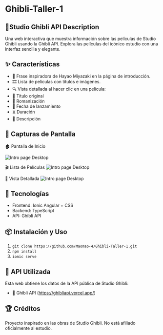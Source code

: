 # Ghibli-Taller-1

## 🎥Studio Ghibli API Description
Una web interactiva que muestra información sobre las películas de Studio Ghibli usando la Ghibli API. Explora las películas del icónico estudio con una interfaz sencilla y elegante.

## ✨ Características
- 📜 Frase inspiradora de Hayao Miyazaki en la página de introducción.
- 🎞️ Lista de películas con títulos e imágenes.
- 🔍 Vista detallada al hacer clic en una película:
- 📌 Título original
- 📝 Romanización
- 📅 Fecha de lanzamiento
- ⏳ Duración
- 📖 Descripción

## 📸 Capturas de Pantalla
🏠 Pantalla de Inicio

![Intro page Desktop](https://cdn.discordapp.com/attachments/1320079594430402705/1343653953442811945/1.png?ex=67be0ec2&is=67bcbd42&hm=ca6ec0bf1f39a40097c124f4fa649958bf7e164fe7567e0b50693f437fc7c4f3&)

🎬 Lista de Películas
![Intro page Desktop](https://media.discordapp.net/attachments/1320079594430402705/1343653954029883423/2.png?ex=67be0ec2&is=67bcbd42&hm=419d3a3f451bfa7596c790f10bef5dda432502c98c362941df3bb91d98875ef8&=&format=webp&quality=lossless&width=887&height=459)

🔎 Vista Detallada
![Intro page Desktop](https://media.discordapp.net/attachments/1320079594430402705/1343653954646708265/3.png?ex=67be0ec2&is=67bcbd42&hm=b04c93a479257e6b86f1b82facb85c4570d0e2645dc59ed64b83e2a20b32c67a&=&format=webp&quality=lossless&width=887&height=459)

## 🚀 Tecnologías
- Frontend: Ionic Angular + CSS
- Backend: TypeScript
- API: Ghibli API

## 📦 Instalación y Uso
1. ```git clone https://github.com/Maomao-4/Ghibli-Taller-1.git```
2. ```npm install ```
3. ```ionic serve```
  
## 📡 API Utilizada
Esta web obtiene los datos de la API pública de Studio Ghibli:
- 🔗 Ghibli API (https://ghibliapi.vercel.app/)

## 🏆 Créditos
Proyecto inspirado en las obras de Studio Ghibli. No está afiliado oficialmente al estudio.
